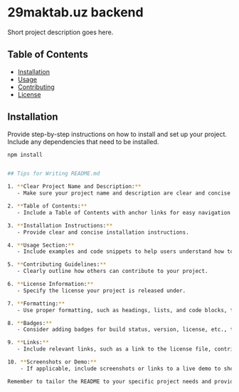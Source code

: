 # 29maktab.uz backend

Short project description goes here.

## Table of Contents
- [Installation](#installation)
- [Usage](#usage)
- [Contributing](#contributing)
- [License](#license)

## Installation

Provide step-by-step instructions on how to install and set up your project. Include any dependencies that need to be installed.

```bash
npm install


## Tips for Writing README.md

1. **Clear Project Name and Description:**
   - Make sure your project name and description are clear and concise.

2. **Table of Contents:**
   - Include a Table of Contents with anchor links for easy navigation.

3. **Installation Instructions:**
   - Provide clear and concise installation instructions.

4. **Usage Section:**
   - Include examples and code snippets to help users understand how to use your project.

5. **Contributing Guidelines:**
   - Clearly outline how others can contribute to your project.

6. **License Information:**
   - Specify the license your project is released under.

7. **Formatting:**
   - Use proper formatting, such as headings, lists, and code blocks, to improve readability.

8. **Badges:**
   - Consider adding badges for build status, version, license, etc., to provide additional information.

9. **Links:**
   - Include relevant links, such as a link to the license file, contributing guidelines, or a live demo if applicable.

10. **Screenshots or Demo:**
    - If applicable, include screenshots or links to a live demo to showcase your project.

Remember to tailor the README to your specific project needs and provide as much relevant information as possible. A well-documented README.md not only helps users but also encourages collaboration and contribution to your project.

